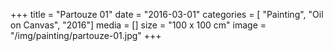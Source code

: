 +++
title = "Partouze 01"
date = "2016-03-01"
categories = [ "Painting", "Oil on Canvas", "2016"]
media = []
size = "100 x 100 cm"
image = "/img/painting/partouze-01.jpg"
+++
